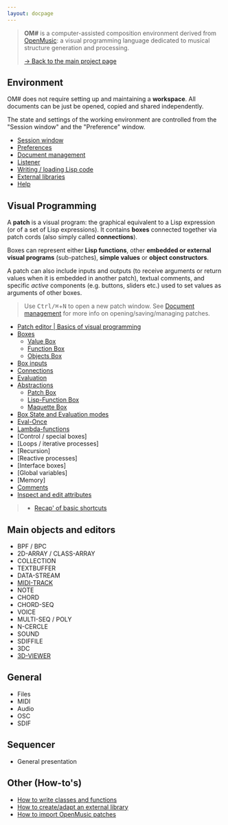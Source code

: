 ```yaml
---
layout: docpage
---
```


> **OM#** is a computer-assisted composition environment derived from [OpenMusic](http://repmus.ircam.fr/openmusic/): a visual programming language dedicated to musical structure generation and processing.    
>
> [&rarr; Back to the main project page](..)

## Environment

OM# does not require setting up and maintaining a **workspace**. All documents can be just be opened, copied and shared independently.   

The state and settings of the working environment are controlled from the "Session window" and the "Preference" window.

- [Session window](session)
- [Preferences](preferences)
- [Document management](doc-management)
- [Listener](listener)
- [Writing / loading Lisp code](lisp)
- [External libraries](libraries)
- [Help](help)


## Visual Programming


A **patch** is a visual program: the graphical equivalent to a Lisp expression (or of a set of Lisp expressions). It contains **boxes** connected together via patch cords (also simply called **connections**).   

Boxes can represent either **Lisp functions**, other **embedded or external visual programs** (sub-patches), **simple values** or **object constructors**.    

A patch can also include inputs and outputs (to receive arguments or return values when it is embedded in another patch), textual comments, and specific _active_ components (e.g. buttons, sliders etc.) used to set values as arguments of other boxes.


> Use <kbd>Ctrl/⌘</kbd>+<kbd>N</kbd> to open a new patch window. See [Document management](doc-management) for more info on opening/saving/managing patches.



- [Patch editor \| Basics of visual programming](patch)
- [Boxes](box)
  - [Value Box](value-box)
  - [Function Box](function-box)
  - [Objects Box](objects)
- [Box inputs](box-inputs)
- [Connections](connections)
- [Evaluation](eval)
- [Abstractions](abstraction)
  - [Patch Box](patch-box)
  - [Lisp-Function Box](lispfun-box)
  - [Maquette Box](maquette-box)
- [Box State and Evaluation modes](eval-modes)
- [Eval-Once](eval-once)
- [Lambda-functions](lambda) 
- [Control / special boxes]	
- [Loops / iterative processes]	
- [Recursion]	
- [Reactive processes]
- [Interface boxes]
- [Global variables]
- [Memory] 
- [Comments](comments)
- [Inspect and edit attributes](inspector)

> - [Recap' of basic shortcuts](basic-commands)


## Main objects and editors

- BPF / BPC
- 2D-ARRAY / CLASS-ARRAY
- COLLECTION
- TEXTBUFFER
- DATA-STREAM
- [MIDI-TRACK](midi-track)
- NOTE
- CHORD
- CHORD-SEQ
- VOICE
- MULTI-SEQ / POLY
- N-CERCLE
- SOUND
- SDIFFILE
- 3DC
- [3D-VIEWER](3D-viewer)

## General

- Files
- MIDI
- Audio
- OSC
- SDIF 

## Sequencer

- General presentation

## Other (How-to's)

- [How to write classes and functions](write-code)
- [How to create/adapt an external library](write-library)
- [How to import OpenMusic patches](import-from-om)


